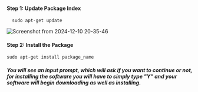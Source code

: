 #### Step 1: Update Package Index


      sudo apt-get update
 ![Screenshot from 2024-12-10 20-35-46](https://github.com/user-attachments/assets/7556c45e-2fce-495b-9a12-77971c14326f)
####  Step 2: Install the Package



    sudo apt-get install package_name

##### You will see an input prompt, which will ask if you want to continue or not, for installing the software you will have to simply type "Y" and your software will begin downloading as well as installing.
